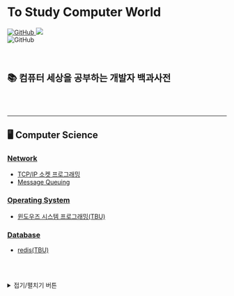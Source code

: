 # To Study Computer World
<a href="https://github.com/kks653/To-Study-Computer-World/blob/main/LICENSE.md"><img alt="GitHub" src="https://img.shields.io/github/license/kks653/To-Study-Computer-World?style=flat-square">
 <a href="https://hits.seeyoufarm.com"><img src="https://hits.seeyoufarm.com/api/count/incr/badge.svg?url=https%3A%2F%2Fgithub.com%2Fkks653%2FTo-Study-Computer-World&count_bg=%2379C83D&title_bg=%23555555&icon=&icon_color=%23E7E7E7&title=hits&edge_flat=true"/></a>
<br>
![GitHub](https://img.shields.io/github/watchers/kks653/To-Study-Computer-World?style=social)
<br><br><br>
## :books: 컴퓨터 세상을 공부하는 개발자 백과사전
<br><br>

---

## :desktop_computer: Computer Science
### <b>[Network](ComputerScience/Network/README.md)</b>
- [TCP/IP 소켓 프로그래밍](ComputerScience/Network/TCPIP/README.md)
- [Message Queuing](ComputerScience/Network/MQ/README.md)

### <b>[Operating System](ComputerScience/OperatingSystem/README.md)</b>
- [윈도우즈 시스템 프로그래밍(TBU)](ComputerScience/OperatingSystem/WindowsSystemProgramming/README.md)

### <b>[Database](ComputerScience/Database/README.md)</b>
- [redis(TBU)](ComputerScience/Database/redis/README.md)


<!--
- <b>Computer Architecture</b>
    - 블라블라
    - 블라블라블라
    - 블라블라블라블라

<br><br>
- <b>Database</b>
    - 블라블라
    - 블라블라블라
    - 블라블라블라블라
<br><br>
-->

<br><br>
<details>
<summary>접기/펼치기 버튼</summary>
Hello World
</details>
